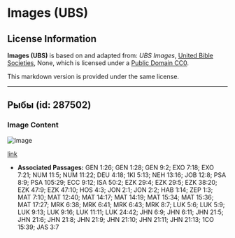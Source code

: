 # Images (UBS)

## License Information

**Images (UBS)** is based on and adapted from: _UBS Images_, [United Bible Societies](https://unitedbiblesocieties.org/), None, which is licensed under a [Public Domain CC0](https://creativecommons.org/public-domain/cc0/).

This markdown version is provided under the same license.



--------------------------------

## Рыбы (id: 287502)

### Image Content

![Image](https://cdn.aquifer.bible/aquifer-content/resources/Media/WEB-0226_fishes.jpg)

[link](https://cdn.aquifer.bible/aquifer-content/resources/Media/WEB-0226_fishes.jpg)

* **Associated Passages:** GEN 1:26; GEN 1:28; GEN 9:2; EXO 7:18; EXO 7:21; NUM 11:5; NUM 11:22; DEU 4:18; 1KI 5:13; NEH 13:16; JOB 12:8; PSA 8:9; PSA 105:29; ECC 9:12; ISA 50:2; EZK 29:4; EZK 29:5; EZK 38:20; EZK 47:9; EZK 47:10; HOS 4:3; JON 2:1; JON 2:2; HAB 1:14; ZEP 1:3; MAT 7:10; MAT 12:40; MAT 14:17; MAT 14:19; MAT 15:34; MAT 15:36; MAT 17:27; MRK 6:38; MRK 6:41; MRK 6:43; MRK 8:7; LUK 5:6; LUK 5:9; LUK 9:13; LUK 9:16; LUK 11:11; LUK 24:42; JHN 6:9; JHN 6:11; JHN 21:5; JHN 21:6; JHN 21:8; JHN 21:9; JHN 21:10; JHN 21:11; JHN 21:13; 1CO 15:39; JAS 3:7

